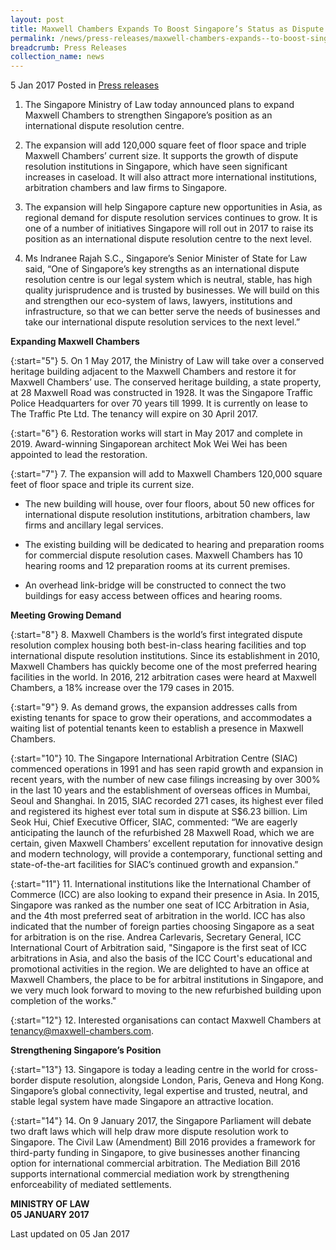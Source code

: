 ```yaml
---
layout: post
title: Maxwell Chambers Expands To Boost Singapore’s Status as Dispute Resolution Hub
permalink: /news/press-releases/maxwell-chambers-expands--to-boost-singapores-status-as-dispute-
breadcrumb: Press Releases
collection_name: news
---
```


5 Jan 2017 Posted in [Press releases](/news/press-releases)

1. The Singapore Ministry of Law today announced plans to expand Maxwell Chambers to strengthen Singapore’s position as an international dispute resolution centre.

 

2. The expansion will add 120,000 square feet of floor space and triple Maxwell Chambers’ current size. It supports the growth of dispute resolution institutions in Singapore, which have seen significant increases in caseload. It will also attract more international institutions, arbitration chambers and law firms to Singapore.

 

3. The expansion will help Singapore capture new opportunities in Asia, as regional demand for dispute resolution services continues to grow. It is one of a number of initiatives Singapore will roll out in 2017 to raise its position as an international dispute resolution centre to the next level.

 

4. Ms Indranee Rajah S.C., Singapore’s Senior Minister of State for Law said, “One of Singapore’s key strengths as an international dispute resolution centre is our legal system which is neutral, stable, has high quality jurisprudence and is trusted by businesses. We will build on this and strengthen our eco-system of laws, lawyers, institutions and infrastructure, so that we can better serve the needs of businesses and take our international dispute resolution services to the next level.”

**Expanding Maxwell Chambers**

{:start="5"}
5. On 1 May 2017, the Ministry of Law will take over a conserved heritage building adjacent to the Maxwell Chambers and restore it for Maxwell Chambers’ use. The conserved heritage building, a state property, at 28 Maxwell Road was constructed in 1928. It was the Singapore Traffic Police Headquarters for over 70 years till 1999. It is currently on lease to The Traffic Pte Ltd. The tenancy will expire on 30 April 2017.

{:start="6"}
6. Restoration works will start in May 2017 and complete in 2019. Award-winning Singaporean architect Mok Wei Wei has been appointed to lead the restoration.

{:start="7"}
7. The expansion will add to Maxwell Chambers 120,000 square feet of floor space and triple its current size.

 

* The new building will house, over four floors, about 50 new offices for international dispute resolution institutions, arbitration chambers, law firms and ancillary legal services.  

 

* The existing building will be dedicated to hearing and preparation rooms for commercial dispute resolution cases. Maxwell Chambers has 10 hearing rooms and 12 preparation rooms at its current premises.

 

* An overhead link-bridge will be constructed to connect the two buildings for easy access between offices and hearing rooms.  

 

**Meeting Growing Demand** 

 
{:start="8"}
8. Maxwell Chambers is the world’s first integrated dispute resolution complex housing both best-in-class hearing facilities and top international dispute resolution institutions. Since its establishment in 2010, Maxwell Chambers has quickly become one of the most preferred hearing facilities in the world. In 2016, 212 arbitration cases were heard at Maxwell Chambers, a 18% increase over the 179 cases in 2015.

 
{:start="9"}
9. As demand grows, the expansion addresses calls from existing tenants for space to grow their operations, and accommodates a waiting list of potential tenants keen to establish a presence in Maxwell Chambers.

 
{:start="10"}
10. The Singapore International Arbitration Centre (SIAC) commenced operations in 1991 and has seen rapid growth and expansion in recent years, with the number of new case filings increasing by over 300% in the last 10 years and the establishment of overseas offices in Mumbai, Seoul and Shanghai. In 2015, SIAC recorded 271 cases, its highest ever filed and registered its highest ever total sum in dispute at S$6.23 billion. Lim Seok Hui, Chief Executive Officer, SIAC, commented: “We are eagerly anticipating the launch of the refurbished 28 Maxwell Road, which we are certain, given Maxwell Chambers’ excellent reputation for innovative design and modern technology, will provide a contemporary, functional setting and state-of-the-art facilities for SIAC’s continued growth and expansion.”

 
{:start="11"}
11. International institutions like the International Chamber of Commerce (ICC) are also looking to expand their presence in Asia. In 2015, Singapore was ranked as the number one seat of ICC Arbitration in Asia, and the 4th most preferred seat of arbitration in the world. ICC has also indicated that the number of foreign parties choosing Singapore as a seat for arbitration is on the rise. Andrea Carlevaris, Secretary General, ICC International Court of Arbitration said, "Singapore is the first seat of ICC arbitrations in Asia, and also the basis of the ICC Court's educational and promotional activities in the region. We are delighted to have an office at Maxwell Chambers, the place to be for arbitral institutions in Singapore, and we very much look forward to moving to the new refurbished building upon completion of the works." 

 
{:start="12"}
12. Interested organisations can contact Maxwell Chambers at <tenancy@maxwell-chambers.com>.

 

**Strengthening Singapore’s Position**

 
{:start="13"}
13. Singapore is today a leading centre in the world for cross-border dispute resolution, alongside London, Paris, Geneva and Hong Kong. Singapore’s global connectivity, legal expertise and trusted, neutral, and stable legal system have made Singapore an attractive location.

 
{:start="14"}
14. On 9 January 2017, the Singapore Parliament will debate two draft laws which will help draw more dispute resolution work to Singapore. The Civil Law (Amendment) Bill 2016 provides a framework for third-party funding in Singapore, to give businesses another financing option for international commercial arbitration. The Mediation Bill 2016 supports international commercial mediation work by strengthening enforceability of mediated settlements.

**MINISTRY OF LAW**  
**05 JANUARY 2017**

<p>Last updated on 05 Jan 2017</p>
